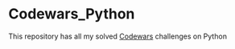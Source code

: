 # Codewars_Python
This repository has all my solved [Codewars](https://www.codewars.com/) challenges on Python
